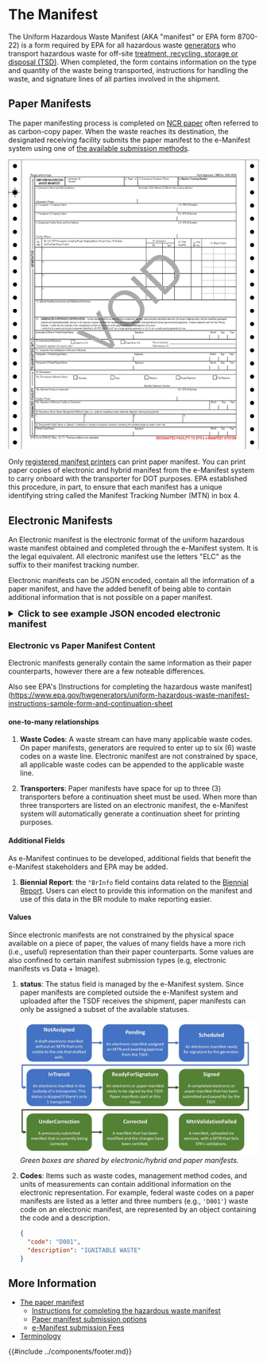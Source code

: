 # The Manifest

The Uniform Hazardous Waste Manifest (AKA "manifest" or EPA form 8700-22) is a form required by EPA for all hazardous
waste [generators](terminology.md#generator) who transport hazardous waste for
off-site [treatment, recycling, storage or disposal (TSD)](terminology.md#treatment-storage-or-disposal-facility-tsdf--receiving-facility--designated-facility).
When completed, the form
contains information on the type and quantity of the waste being transported, instructions for handling the waste, and
signature lines of all parties involved in the shipment.

## Paper Manifests

The paper manifesting process is completed
on [NCR paper](https://www.google.com/search?client=firefox-b-1-d&q=NCR+paper#ip=1) often referred to as carbon-copy
paper. When the waste reaches its destination, the designated receiving facility submits the paper manifest to the
e-Manifest system using one
of [the available submission methods](https://www.epa.gov/e-manifest/how-submit-hazardous-waste-manifest).

![sample paper manifest](../assets/img/sample_uniform_hazardous_waste_manifest.png)

Only [registered manifest printers](https://www.epa.gov/hwgenerators/hazardous-waste-manifest-system#printer) can print
paper manifest. You can print paper copies of electronic and hybrid manifest from the e-Manifest system to carry onboard
with the transporter for DOT purposes. EPA established this procedure, in part, to ensure that each manifest has a
unique identifying string called the Manifest Tracking Number (MTN) in box 4.

## Electronic Manifests

An Electronic manifest is the electronic format of the uniform hazardous waste manifest obtained and completed through
the e-Manifest system. It is the legal equivalent. All electronic manifest use the letters "ELC"
as the suffix to their manifest tracking number.

Electronic manifests can be JSON encoded, contain all the information of a paper manifest, and have the added benefit of
being able to contain additional information that is not possible on a paper manifest.

<details>

   <summary style="font-size: 18px; font-weight: bold">
      Click to see example JSON encoded electronic manifest
   </summary>

```json
{
  "createdDate": "2021-10-20T15:12:35.046+00:00",
  "updatedDate": "2023-06-01T18:26:52.793+00:00",
  "manifestTrackingNumber": "100032713ELC",
  "status": "Signed",
  "discrepancy": false,
  "submissionType": "FullElectronic",
  "originType": "Service",
  "shippedDate": "2023-02-10T05:42:05.246+00:00",
  "receivedDate": "2023-06-01T18:21:18.642+00:00",
  "generator": {
    "epaSiteId": "VATESTGEN001",
    "name": "VA TEST GEN 2021",
    "modified": true,
    "registered": true,
    "mailingAddress": {
      "address1": "123 VA TEST GEN 2021 WAY",
      "city": "ARLINGTON",
      "state": {
        "code": "VA",
        "name": "VIRGINIA"
      },
      "country": {
        "code": "US",
        "name": "UNITED STATES"
      },
      "zip": "22202"
    },
    "siteAddress": {
      "address1": "123 VA TEST GEN 2021 WAY",
      "city": "ARLINGTON",
      "state": {
        "code": "VA",
        "name": "VIRGINIA"
      },
      "country": {
        "code": "US",
        "name": "UNITED STATES"
      },
      "zip": "22202"
    },
    "contact": {
      "phone": {
        "number": "555-555-5555"
      },
      "email": "Testing@EPA.GOV"
    },
    "emergencyPhone": {
      "number": "888-888-8888"
    },
    "electronicSignaturesInfo": [
      {
        "humanReadableDocument": {
          "name": "human-readable.html",
          "size": 174777,
          "mimeType": "TEXT_HTML"
        }
      }
    ],
    "gisPrimary": false,
    "canEsign": true,
    "limitedEsign": true,
    "hasRegisteredEmanifestUser": true
  },
  "transporters": [
    {
      "epaSiteId": "VATESTRAN02",
      "name": "VA TEST TRAN 2021",
      "modified": true,
      "registered": true,
      "mailingAddress": {
        "address1": "321 VA TEST TRAN 2021 ROAD",
        "city": "ARLINGTON",
        "state": {
          "code": "VA",
          "name": "VIRGINIA"
        },
        "country": {
          "code": "US",
          "name": "UNITED STATES"
        },
        "zip": "22202"
      },
      "siteAddress": {
        "address1": "321 VA TEST TRAN 2021 ROAD",
        "city": "ARLINGTON",
        "state": {
          "code": "VA",
          "name": "VIRGINIA"
        },
        "country": {
          "code": "US",
          "name": "UNITED STATES"
        },
        "zip": "22202"
      },
      "contact": {
        "phone": {
          "number": "888-999-8888"
        }
      },
      "electronicSignaturesInfo": [
        {
          "signer": {
            "firstName": "John",
            "lastName": "Doe",
            "userId": "jdoe12345"
          },
          "signatureDate": "2023-02-10T05:42:05.246+00:00",
          "humanReadableDocument": {
            "name": "human-readable.html",
            "size": 181426,
            "mimeType": "TEXT_HTML"
          },
          "signerRole": "Industry",
          "signatureMethod": "QuickerSign"
        }
      ],
      "gisPrimary": false,
      "canEsign": true,
      "limitedEsign": true,
      "hasRegisteredEmanifestUser": true,
      "order": 1
    }
  ],
  "designatedFacility": {
    "epaSiteId": "VATESTTSDF03",
    "name": "VA TEST TSDF 2021",
    "modified": true,
    "registered": true,
    "mailingAddress": {
      "address1": "234 VA TEST TSDF 2021 DRIVE",
      "city": "ARLINGTON",
      "state": {
        "code": "VA",
        "name": "VIRGINIA"
      },
      "country": {
        "code": "US",
        "name": "UNITED STATES"
      },
      "zip": "22202"
    },
    "siteAddress": {
      "address1": "234 VA TEST TSDF 2021 DRIVE",
      "city": "ARLINGTON",
      "state": {
        "code": "VA",
        "name": "VIRGINIA"
      },
      "country": {
        "code": "US",
        "name": "UNITED STATES"
      },
      "zip": "22202"
    },
    "contact": {
      "phone": {
        "number": "555-555-5555"
      },
      "email": "Testing@EPA.GOV"
    },
    "electronicSignaturesInfo": [
      {
        "signer": {
          "firstName": "Jane",
          "lastName": "foo",
          "userId": "janefoo12345"
        },
        "signatureDate": "2023-06-01T18:21:18.642+00:00",
        "humanReadableDocument": {
          "name": "human-readable.html",
          "size": 179135,
          "mimeType": "TEXT_HTML"
        },
        "signerRole": "Industry",
        "signatureMethod": "QuickSign"
      },
      {
        "humanReadableDocument": {
          "name": "human-readable.html",
          "size": 179162,
          "mimeType": "TEXT_HTML"
        }
      }
    ],
    "gisPrimary": false,
    "canEsign": true,
    "limitedEsign": true,
    "hasRegisteredEmanifestUser": true
  },
  "wastes": [
    {
      "dotHazardous": true,
      "dotInformation": {
        "idNumber": {
          "code": "NA1993"
        },
        "printedDotInformation": "NA1993, Waste Diesel fuel, 3, III"
      },
      "quantity": {
        "containerNumber": 13,
        "containerType": {
          "code": "DM",
          "description": "Metal drums, barrels, kegs"
        },
        "quantity": 481,
        "unitOfMeasurement": {
          "code": "G",
          "description": "Gallons"
        }
      },
      "hazardousWaste": {
        "federalWasteCodes": [
          {
            "code": "D001",
            "description": "IGNITABLE WASTE"
          }
        ],
        "tsdfStateWasteCodes": [],
        "generatorStateWasteCodes": []
      },
      "additionalInfo": {
        "comments": [
          {
            "label": "Profile #",
            "description": "E654321",
            "handlerId": "VATESTRAN02"
          }
        ],
        "handlingInstructions": "This Manifest is for testing purposes and does not match reality it's more to show what you can do."
      },
      "lineNumber": 1,
      "br": false,
      "managementMethod": {
        "code": "H040",
        "description": "INCINERATION"
      },
      "pcb": false,
      "discrepancyResidueInfo": {
        "wasteQuantity": false,
        "wasteType": false,
        "residue": false
      },
      "epaWaste": true
    },
    {
      "dotHazardous": false,
      "wasteDescription": "PCB contaminated bags",
      "quantity": {
        "containerNumber": 12,
        "containerType": {
          "code": "BA",
          "description": "Burlap, cloth, paper, or plastic bags"
        },
        "quantity": 132,
        "unitOfMeasurement": {
          "code": "K",
          "description": "Kilograms"
        }
      },
      "hazardousWaste": {
        "federalWasteCodes": [],
        "tsdfStateWasteCodes": [],
        "generatorStateWasteCodes": []
      },
      "additionalInfo": {
        "handlingInstructions": "This Manifest is for testing purposes and does not match reality it's more to show what you can do."
      },
      "lineNumber": 2,
      "br": false,
      "managementMethod": {
        "code": "H040",
        "description": "INCINERATION"
      },
      "pcb": true,
      "pcbInfos": [
        {
          "loadType": {
            "code": "BulkWaste"
          },
          "dateOfRemoval": "2018-04-18T16:00:00.000+00:00",
          "weight": 432,
          "bulkIdentity": "Bulk Waste ID2"
        },
        {
          "loadType": {
            "code": "BulkWaste"
          },
          "dateOfRemoval": "2018-03-18T16:00:00.000+00:00",
          "weight": 432,
          "bulkIdentity": "Bulk Waste ID"
        }
      ],
      "discrepancyResidueInfo": {
        "wasteQuantity": false,
        "wasteType": false,
        "residue": false
      },
      "epaWaste": false
    }
  ],
  "additionalInfo": {
    "handlingInstructions": "On the Manifest level. This Manifest is for testing purposes and does not match reality it's more to show what you can do."
  },
  "rejection": false,
  "residue": false,
  "import": false,
  "containsPreviousRejectOrResidue": false,
  "correctionInfo": {
    "active": true
  }
}
```

</details>

### Electronic vs Paper Manifest Content

Electronic manifests generally contain the same information as their paper counterparts, however there are a few
noteable differences.

Also see
EPA's [Instructions for completing the hazardous waste manifest](https://www.epa.gov/hwgenerators/uniform-hazardous-waste-manifest-instructions-sample-form-and-continuation-sheet

#### one-to-many relationships

1. **Waste Codes**: A waste stream can have many applicable waste codes. On paper manifests, generators are required to
   enter up to six (6) waste codes on a waste line. Electronic manifest are not constrained by space,
   all applicable waste codes can be appended to the applicable waste line.

2. **Transporters**: Paper manifests have space for up to three (3) transporters before a continuation sheet must be
   used. When more than three transporters are listed on an electronic manifest, the e-Manifest system will
   automatically generate a continuation sheet for printing purposes.

#### Additional Fields

As e-Manifest continues to be developed, additional fields that benefit the e-Manifest stakeholders and EPA may be
added.

1. **Biennial Report**: the `"BrInfo` field contains data related to
   the [Biennial Report](https://www.epa.gov/hwgenerators/biennial-hazardous-waste-report). Users can elect to provide
   this information on the manifest and use of this data in the BR module to make reporting easier.

#### Values

Since electronic manifests are not constrained by the physical space available on a piece of paper, the values of many
fields have a more rich (i.e., useful) representation than their paper counterparts. Some values are also confined to
certain manifest submission types (e.g, electronic manifests vs Data + Image).

1. **status**: The status field is managed by the e-Manifest system. Since paper manifests are completed outside the
   e-Manifest system and uploaded after the TSDF receives the shipment, paper manifests can only be assigned a
   subset of the available statuses.

   ![manifest status](../assets/img/manifest_statuses.jpg)
   _Green boxes are shared by electronic/hybrid and paper manifests._

2. **Codes**: Items such as waste codes, management method codes, and units of measurements can contain additional
   information on the electronic representation. For example, federal waste codes on a paper
   manifests are listed as a letter and three numbers (e.g., `'D001'`) waste code on an electronic manifest, are
   represented by an object containing the code and a description.

   ```json
   {
     "code": "D001",
     "description": "IGNITABLE WASTE"
   }
   ```

## More Information

- [The paper manifest](https://www.epa.gov/hwgenerators/hazardous-waste-manifest-system)
  - [Instructions for completing the hazardous waste manifest](https://www.epa.gov/hwgenerators/uniform-hazardous-waste-manifest-instructions-sample-form-and-continuation-sheet)
  - [Paper manifest submission options](https://www.epa.gov/e-manifest/how-submit-hazardous-waste-manifest)
  - [e-Manifest submission Fees](https://www.epa.gov/e-manifest/e-manifest-user-fees-and-payment-information)
- [Terminology](terminology.md)

{{#include ../components/footer.md}}
